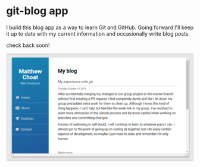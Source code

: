 
# git-blog app
I build this blog app as a way to learn Git and GitHub. Going forward I'll keep it up to date with my current information and occasionally write blog posts.

check back soon!

<img src="readme.png" alt="Blog Screenshot">

